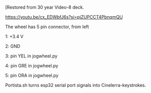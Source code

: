 [Restored from 30 year Video-8 deck.

https://youtu.be/cx_EDWbfJ6s?si=pjZUPCCT4PbnqmQU

The wheel has 5 pin connector, from left

1: +3.4 V

2: GND

3: pin YEL in jogwheel.py

4: pin GRE in jogwheel.py

5: pin ORA in jogwheel.py

Portista.sh turns esp32 serial port signals into Cinelerra-keystrokes.


